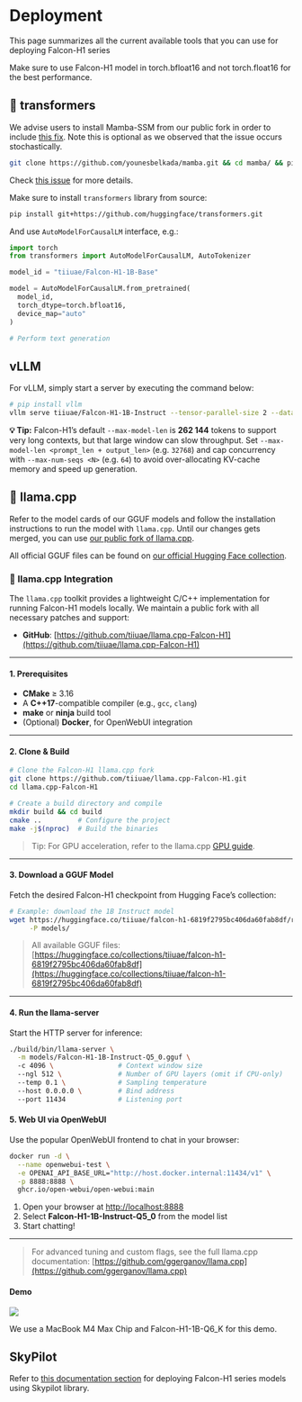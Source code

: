 # Deployment

This page summarizes all the current available tools that you can use for deploying Falcon-H1 series

Make sure to use Falcon-H1 model in torch.bfloat16 and not torch.float16 for the best performance.
## 🤗 transformers

We advise users to install Mamba-SSM from our public fork in order to include [this fix](https://github.com/state-spaces/mamba/pull/708). Note this is optional as we observed that the issue occurs stochastically. 

```bash
git clone https://github.com/younesbelkada/mamba.git && cd mamba/ && pip install -e . --no-build-isolation
```

Check [this issue](https://github.com/state-spaces/mamba/pull/708) for more details.


Make sure to install `transformers` library from source:

```bash
pip install git+https://github.com/huggingface/transformers.git
```

And use `AutoModelForCausalLM` interface, e.g.:

```python
import torch
from transformers import AutoModelForCausalLM, AutoTokenizer

model_id = "tiiuae/Falcon-H1-1B-Base"

model = AutoModelForCausalLM.from_pretrained(
  model_id,
  torch_dtype=torch.bfloat16,
  device_map="auto"
)

# Perform text generation
```

## vLLM

For vLLM, simply start a server by executing the command below:

```bash
# pip install vllm
vllm serve tiiuae/Falcon-H1-1B-Instruct --tensor-parallel-size 2 --data-parallel-size 1
```

**💡 Tip:** Falcon-H1’s default `--max-model-len` is **262 144** tokens to support very long contexts, but that large window can slow throughput. Set `--max-model-len <prompt_len + output_len>` (e.g. `32768`) and cap concurrency with `--max-num-seqs <N>` (e.g. `64`) to avoid over-allocating KV-cache memory and speed up generation.

## 🔧 llama.cpp

Refer to the model cards of our GGUF models and follow the installation instructions to run the model with `llama.cpp`. Until our changes gets merged, you can use [our public fork of llama.cpp](https://github.com/tiiuae/llama.cpp-Falcon-H1).

All official GGUF files can be found on [our official Hugging Face collection](https://huggingface.co/collections/tiiuae/falcon-h1-6819f2795bc406da60fab8df).

### 🔧 llama.cpp Integration

The `llama.cpp` toolkit provides a lightweight C/C++ implementation for running Falcon-H1 models locally. We maintain a public fork with all necessary patches and support:

* **GitHub**: [https://github.com/tiiuae/llama.cpp-Falcon-H1](https://github.com/tiiuae/llama.cpp-Falcon-H1)

---

#### 1. Prerequisites

* **CMake** ≥ 3.16
* A **C++17**-compatible compiler (e.g., `gcc`, `clang`)
* **make** or **ninja** build tool
* (Optional) **Docker**, for OpenWebUI integration

---

#### 2. Clone & Build

```bash
# Clone the Falcon-H1 llama.cpp fork
git clone https://github.com/tiiuae/llama.cpp-Falcon-H1.git
cd llama.cpp-Falcon-H1

# Create a build directory and compile
mkdir build && cd build
cmake ..         # Configure the project
make -j$(nproc)  # Build the binaries
```

> Tip: For GPU acceleration, refer to the llama.cpp [GPU guide](https://github.com/ggerganov/llama.cpp#gpu-support).

---

#### 3. Download a GGUF Model

Fetch the desired Falcon-H1 checkpoint from Hugging Face’s collection:

```bash
# Example: download the 1B Instruct model
wget https://huggingface.co/tiiuae/falcon-h1-6819f2795bc406da60fab8df/resolve/main/Falcon-H1-1B-Instruct-Q5_0.gguf \
     -P models/
```

> All available GGUF files: [https://huggingface.co/collections/tiiuae/falcon-h1-6819f2795bc406da60fab8df](https://huggingface.co/collections/tiiuae/falcon-h1-6819f2795bc406da60fab8df)

---

#### 4. Run the llama-server

Start the HTTP server for inference:

```bash
./build/bin/llama-server \
  -m models/Falcon-H1-1B-Instruct-Q5_0.gguf \  
  -c 4096 \                # Context window size
  --ngl 512 \              # Number of GPU layers (omit if CPU-only)
  --temp 0.1 \             # Sampling temperature
  --host 0.0.0.0 \         # Bind address
  --port 11434             # Listening port
```

#### 5. Web UI via OpenWebUI
Use the popular OpenWebUI frontend to chat in your browser:

```bash
docker run -d \
  --name openwebui-test \
  -e OPENAI_API_BASE_URL="http://host.docker.internal:11434/v1" \
  -p 8888:8888 \
  ghcr.io/open-webui/open-webui:main
```

1. Open your browser at [http://localhost:8888](http://localhost:8888)
2. Select **Falcon-H1-1B-Instruct-Q5\_0** from the model list
3. Start chatting!

---

> For advanced tuning and custom flags, see the full llama.cpp documentation: [https://github.com/ggerganov/llama.cpp](https://github.com/ggerganov/llama.cpp)


#### Demo

![](https://github.com/user-attachments/assets/f4181da9-bebe-4ead-8970-4ff7bef3069d)

We use a MacBook M4 Max Chip and Falcon-H1-1B-Q6_K for this demo.

## SkyPilot

Refer to [this documentation section](https://github.com/skypilot-org/skypilot/tree/master/llm/falcon_h1) for deploying Falcon-H1 series models using Skypilot library.